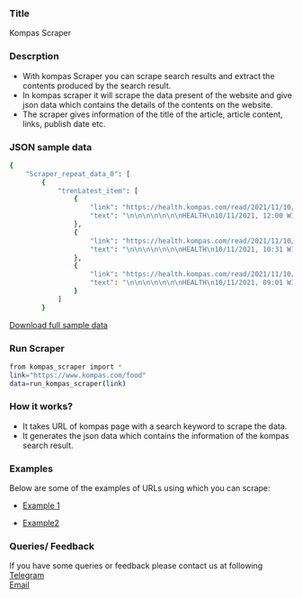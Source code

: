 ### Title

Kompas Scraper

### Descrption

* With kompas Scraper you can scrape search results and extract the contents produced by the search result.
* In kompas scraper it will scrape the data present of the website and give json data which contains the details of the contents on the website.
* The scraper gives information of the title of the article, article content, links, publish date etc.

### JSON sample data
```sh
{
    "Scraper_repeat_data_0": [
        {
            "trenLatest_item": [
                {
                    "link": "https://health.kompas.com/read/2021/11/10/120000368/punya-gejala-mirip-ini-beda-bronkitis-dan-pneumonia",
                    "text": "\n\n\n\n\n\n\nHEALTH\n10/11/2021, 12:00 WIB\n\nPunya Gejala Mirip, Ini Beda Bronkitis dan Pneumonia\n\n\n"
                },
                {
                    "link": "https://health.kompas.com/read/2021/11/10/103100268/apa-beda-nyeri-dada-karena-gerd-dan-serangan-jantung-",
                    "text": "\n\n\n\n\n\n\nHEALTH\n10/11/2021, 10:31 WIB\n\nApa Beda Nyeri Dada karena GERD dan Serangan Jantung?\n\n\n"
                },
                {
                    "link": "https://health.kompas.com/read/2021/11/10/090100968/6-ciri-ciri-hamil-anak-kembar",
                    "text": "\n\n\n\n\n\n\nHEALTH\n10/11/2021, 09:01 WIB\n\n6 Ciri-ciri Hamil Anak Kembar\n\n\n"
                }
            ]
        }
```

[Download full sample data](https://datakund-scraper.s3.amazonaws.com/datakund_FQ23REN0TVW4ZPL_json.json)

### Run Scraper
```sh
from kompas_scraper import *
link="https://www.kompas.com/food"
data=run_kompas_scraper(link)
```

### How it works?
* It takes URL of kompas page with a search keyword to scrape the data.
* It generates the json data which contains the information of the kompas search result.


### Examples
Below are some of the examples of URLs using which you can scrape:

* [Example 1](https://www.kompas.com/food)

* [Example2](https://health.kompas.com/)


### Queries/ Feedback
If you have some queries or feedback please contact us at following    
[Telegram](https://t.me/datakund)  
[Email](abhishek@datakund.com)









